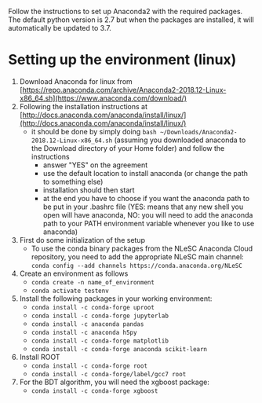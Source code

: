 Follow the instructions to set up Anaconda2 with the required packages. The default python version is 2.7 but when the packages are installed, it will automatically be updated to 3.7.

# Setting up the environment (linux)

1. Download Anaconda for linux from [https://repo.anaconda.com/archive/Anaconda2-2018.12-Linux-x86_64.sh](https://www.anaconda.com/download/)
2. Following the installation instructions at [http://docs.anaconda.com/anaconda/install/linux/](http://docs.anaconda.com/anaconda/install/linux/)
   - it should be done by simply doing `bash ~/Downloads/Anaconda2-2018.12-Linux-x86_64.sh` (assuming you downloaded anaconda to the Download directory of your Home folder) and follow the instructions
      - answer "YES" on the agreement
      - use the default location to install anaconda (or change the path to something else)
      - installation should then start
      - at the end you have to choose if you want the anaconda path to be put in your .bashrc file (YES: means that any new shell you open will have anaconda, NO: you will need to add the anaconda path to your PATH environment variable whenever you like to use anaconda)
3. First do some initialization of the setup
   - To use the conda binary packages from the NLeSC Anaconda Cloud repository, you need to add the appropriate NLeSC main channel: `conda config --add channels https://conda.anaconda.org/NLeSC`
4. Create an environment as follows 
   - `conda create -n name_of_environment`
   - `conda activate testenv`
5. Install the following packages in your working environment:
   - `conda install -c conda-forge uproot`
   - `conda install -c conda-forge jupyterlab`
   - `conda install -c anaconda pandas`
   - `conda install -c anaconda h5py`
   - `conda install -c conda-forge matplotlib`
   - `conda install -c conda-forge anaconda scikit-learn`
6. Install ROOT
   - `conda install -c conda-forge root`
   - `conda install -c conda-forge/label/gcc7 root`
8. For the BDT algorithm, you will need the xgboost package:
   - `conda install -c conda-forge xgboost`

